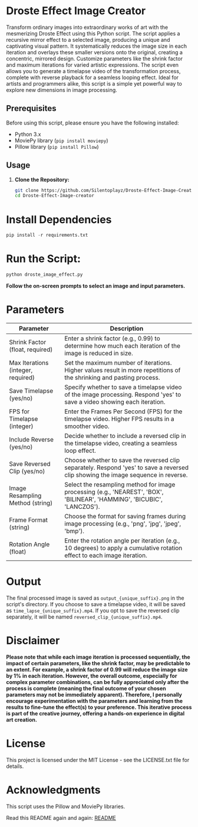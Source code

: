 # Droste Effect Image Creator
Transform ordinary images into extraordinary works of art with the mesmerizing Droste Effect using this Python script. The script applies a recursive mirror effect to a selected image, producing a unique and captivating visual pattern. It systematically reduces the image size in each iteration and overlays these smaller versions onto the original, creating a concentric, mirrored design. Customize parameters like the shrink factor and maximum iterations for varied artistic expressions. The script even allows you to generate a timelapse video of the transformation process, complete with reverse playback for a seamless looping effect. Ideal for artists and programmers alike, this script is a simple yet powerful way to explore new dimensions in image processing.

## Prerequisites
Before using this script, please ensure you have the following installed:

- Python 3.x
- MoviePy library (`pip install moviepy`)
- Pillow library (`pip install Pillow`)

## Usage
1. **Clone the Repository:**
   ```bash
   git clone https://github.com/Silentoplayz/Droste-Effect-Image-Creator.git
   cd Droste-Effect-Image-creator
   ```

# **Install Dependencies**
  ```python
  pip install -r requirements.txt
  ```

# **Run the Script:**
  ```python
  python droste_image_effect.py
  ```
**Follow the on-screen prompts to select an image and input parameters.**

# Parameters

| Parameter                         | Description                                                                                                       |
|-----------------------------------|-------------------------------------------------------------------------------------------------------------------|
| Shrink Factor (float, required)   | Enter a shrink factor (e.g., 0.99) to determine how much each iteration of the image is reduced in size.         |
| Max Iterations (integer, required)| Set the maximum number of iterations. Higher values result in more repetitions of the shrinking and pasting process. |
| Save Timelapse (yes/no)           | Specify whether to save a timelapse video of the image processing. Respond 'yes' to save a video showing each iteration. |
| FPS for Timelapse (integer)       | Enter the Frames Per Second (FPS) for the timelapse video. Higher FPS results in a smoother video.                  |
| Include Reverse (yes/no)          | Decide whether to include a reversed clip in the timelapse video, creating a seamless loop effect.                   |
| Save Reversed Clip (yes/no)       | Choose whether to save the reversed clip separately. Respond 'yes' to save a reversed clip showing the image sequence in reverse. |
| Image Resampling Method (string)  | Select the resampling method for image processing (e.g., 'NEAREST', 'BOX', 'BILINEAR', 'HAMMING', 'BICUBIC', 'LANCZOS').                                    |
| Frame Format (string)             | Choose the format for saving frames during image processing (e.g., 'png', 'jpg', 'jpeg', 'bmp').                                   |
| Rotation Angle (float)            | Enter the rotation angle per iteration (e.g., 10 degrees) to apply a cumulative rotation effect to each image iteration. |

# Output
The final processed image is saved as `output_{unique_suffix}.png` in the script's directory. If you choose to save a timelapse video, it will be saved as `time_lapse_{unique_suffix}.mp4`. If you opt to save the reversed clip separately, it will be named `reversed_clip_{unique_suffix}.mp4`.

# Disclaimer
**Please note that while each image iteration is processed sequentially, the impact of certain parameters, like the shrink factor, may be predictable to an extent. For example, a shrink factor of 0.99 will reduce the image size by 1% in each iteration. However, the overall outcome, especially for complex parameter combinations, can be fully appreciated only after the process is complete (meaning the final outcome of your chosen parameters may not be immediately apparent). Therefore, I personally encourage experimentation with the parameters and learning from the results to fine-tune the effect(s) to your preference. This iterative process is part of the creative journey, offering a hands-on experience in digital art creation.**

# License
This project is licensed under the MIT License - see the LICENSE.txt file for details.

# Acknowledgments
This script uses the Pillow and MoviePy libraries.

Read this README again and again: [README]([https://github.com/Silentoplayz/Droste-Effect-Image-Creator/blob/main/README.md)
